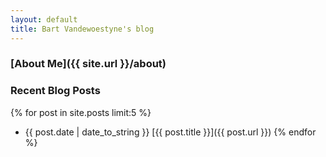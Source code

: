 ```yaml
---
layout: default
title: Bart Vandewoestyne's blog
---
```


### [About Me]({{ site.url }}/about)

### Recent Blog Posts
{% for post in site.posts limit:5 %}
* {{ post.date | date_to_string }} [{{ post.title }}]({{ post.url }})
{% endfor %}
